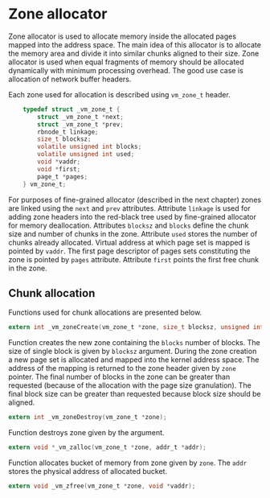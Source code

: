 # Zone allocator

Zone allocator is used to allocate memory inside the allocated pages mapped into the address space. The main idea of
this allocator is to allocate the memory area and divide it into similar chunks aligned to their size. Zone allocator
is used when equal fragments of memory should be allocated dynamically with minimum processing overhead. The good use
case is allocation of network buffer headers.

Each zone used for allocation is described using `vm_zone_t` header.

```c
    typedef struct _vm_zone_t {
        struct _vm_zone_t *next;
        struct _vm_zone_t *prev;
        rbnode_t linkage;
        size_t blocksz;
        volatile unsigned int blocks;
        volatile unsigned int used;
        void *vaddr;
        void *first;
        page_t *pages;
    } vm_zone_t;
```

For purposes of fine-grained allocator (described in the next chapter) zones are linked using the `next` and `prev`
attributes. Attribute `linkage` is used for adding zone headers into the red-black tree used by fine-grained allocator
for memory deallocation. Attributes `blocksz` and `blocks` define the chunk size and number of chunks in the zone.
Attribute `used` stores the number of chunks already allocated. Virtual address at which page set is mapped is pointed
by `vaddr`. The first page descriptor of pages sets constituting the zone is pointed by `pages` attribute. Attribute
`first` points the first free chunk in the zone.

## Chunk allocation

Functions used for chunk allocations are presented below.

```c
extern int _vm_zoneCreate(vm_zone_t *zone, size_t blocksz, unsigned int blocks);
```

Function creates the new zone containing the `blocks` number of blocks. The size of single block is given by `blocksz`
argument. During the zone creation a new page set is allocated and mapped into the kernel address space. The address of
the mapping is returned to the zone header given by `zone` pointer. The final number of blocks in the zone can be
greater than requested (because of the allocation with the page size granulation). The final block size can be greater
than requested because block size should be aligned.

```c
extern int _vm_zoneDestroy(vm_zone_t *zone);
```

Function destroys zone given by the argument.

```c
extern void *_vm_zalloc(vm_zone_t *zone, addr_t *addr);
```

Function allocates bucket of memory from zone given by `zone`. The `addr` stores the physical address of allocated
bucket.

```c
extern void _vm_zfree(vm_zone_t *zone, void *vaddr);
```
